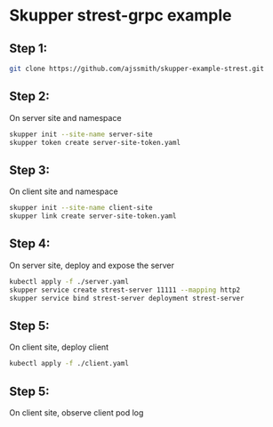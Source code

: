 # Skupper strest-grpc example

## Step 1:
   ```bash
   git clone https://github.com/ajssmith/skupper-example-strest.git
   ```

## Step 2: 
On server site and namespace
   ```bash
   skupper init --site-name server-site
   skupper token create server-site-token.yaml
   ```

## Step 3: 
On client site and namespace
   ```bash
   skupper init --site-name client-site
   skupper link create server-site-token.yaml
   ```

## Step 4: 

On server site, deploy and expose the server

   ```bash
   kubectl apply -f ./server.yaml
   skupper service create strest-server 11111 --mapping http2
   skupper service bind strest-server deployment strest-server
   ```

## Step 5: 

On client site, deploy client

   ```bash
   kubectl apply -f ./client.yaml
   ```

## Step 5: 

On client site, observe client pod log